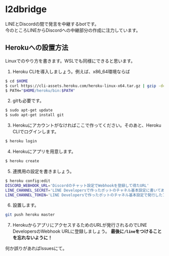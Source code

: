 l2dbridge
=========

LINEとDiscordの間で発言を中継するbotです。  
今のところLINEからDiscordへの中継部分の作成に注力しています。

Herokuへの設置方法
------------

Linuxでのやり方を書きます。WSLでも同様にできると思います。

1. Heroku CLIを導入しましょう。例えば、x86_64環境ならば

```sh
$ cd $HOME
$ curl https://cli-assets.heroku.com/heroku-linux-x64.tar.gz | gzip -dc | pax -r
$ PATH="$HOME/heroku/bin:$PATH"
```

2. gitも必要です。

```sh
$ sudo apt-get update
$ sudo apt-get install git
```

3. Herokuにアカウントがなければここで作ってください。そのあと、Heroku CLIでログインします。
```sh
$ heroku login
```

4. Herokuにアプリを用意します。
``` sh
$ heroku create
```

5. 連携用の設定を書きましょう。
```sh
$ heroku config:edit
DISCORD_WEBHOOK_URL='Discordのチャット設定でWebhookを登録して得たURL'
LINE_CHANNEL_SECRET='LINE Developersで作ったボットのチャネル基本設定に書いてあるChannel Secret'
LINE_CHANNEL_TOKEN='LINE Developersで作ったボットのチャネル基本設定で発行したアクセストークン（ロングターム）'
```

6. 設置します。
``` sh
git push heroku master
```

7. HerokuからアプリにアクセスするためのURLが発行されるのでLINE DevelopersのWebhook URLに登録しましょう。
   **最後に`/line`をつけることを忘れないように！**

何か誤りがあればIssuesにて。
